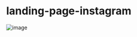 # landing-page-instagram
![image](https://user-images.githubusercontent.com/55409529/175134885-f8de088c-5fd3-4383-af1a-982a07cc551b.png)
